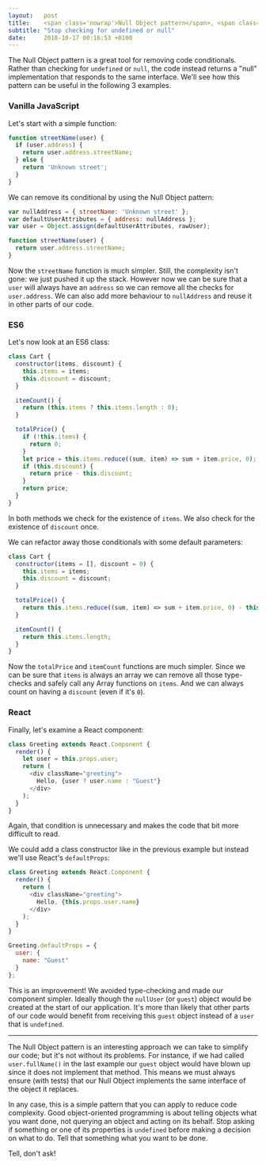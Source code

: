 ```yaml
---
layout:   post
title:    <span class='nowrap'>Null Object pattern</span>, <span class='nowrap'>ES6 default params</span> and <span class='nowrap'>React defaultProps</span>
subtitle: "Stop checking for undefined or null"
date:     2018-10-17 00:16:53 +0100
---
```

The Null Object pattern is a great tool for removing code conditionals. Rather than checking for `undefined` or `null`, the code instead returns a "null" implementation that responds to the same interface. We'll see how this pattern can be useful in the following 3 examples.

### Vanilla JavaScript

Let's start with a simple function:
```javascript
function streetName(user) {
  if (user.address) {
    return user.address.streetName;
  } else {
    return 'Unknown street';
  }
}
```
We can remove its conditional by using the Null Object pattern:
```javascript
var nullAddress = { streetName: 'Unknown street' };
var defaultUserAttributes = { address: nullAddress };
var user = Object.assign(defaultUserAttributes, rawUser);

function streetName(user) {
  return user.address.streetName;
}
```
Now the `streetName` function is much simpler. Still, the complexity isn't gone: we just pushed it up the stack. However now we can be sure that a `user` will always have an `address` so we can remove all the checks for `user.address`. We can also add more behaviour to `nullAddress` and reuse it in other parts of our code.

### ES6

Let's now look at an ES6 class:
```javascript
class Cart {
  constructor(items, discount) {
    this.items = items;
    this.discount = discount;
  }

  itemCount() {
    return (this.items ? this.items.length : 0);
  }

  totalPrice() {
    if (!this.items) {
      return 0;
    }
    let price = this.items.reduce((sum, item) => sum + item.price, 0);
    if (this.discount) {
      return price - this.discount;
    }
    return price;
  }
}
```
In both methods we check for the existence of `items`.
We also check for the existence of `discount` once.

We can refactor away those conditionals with some default parameters:
```javascript
class Cart {
  constructor(items = [], discount = 0) {
    this.items = items;
    this.discount = discount;
  }

  totalPrice() {
    return this.items.reduce((sum, item) => sum + item.price, 0) - this.discount;
  }

  itemCount() {
    return this.items.length;
  }
}
```
Now the `totalPrice` and `itemCount` functions are much simpler. Since we can be sure that `items` is always an array we can remove all those type-checks and safely call any Array functions on `items`. And we can always count on having a `discount` (even if it's `0`).

### React

Finally, let's examine a React component:
```javascript
class Greeting extends React.Component {
  render() {
    let user = this.props.user;
    return (
      <div className="greeting">
        Hello, {user ? user.name : "Guest"}
      </div>
    );
  }
}
```
Again, that condition is unnecessary and makes the code that bit more difficult to read.

We could add a class constructor like in the previous example but instead we'll use React's `defaultProps`:
```javascript
class Greeting extends React.Component {
  render() {
    return (
      <div className="greeting">
        Hello, {this.props.user.name}
      </div>
    );
  }
}

Greeting.defaultProps = {
  user: {
    name: "Guest"
  }
};
```
This is an improvement! We avoided type-checking and made our component simpler.
Ideally though the `nullUser` (or `guest`) object would be created at the start of our application.
It's more than likely that other parts of our code would benefit from receiving this `guest` object instead of a `user` that is `undefined`.

---

The Null Object pattern is an interesting approach we can take to simplify our code; but it's not without its problems. For instance, if we had called `user.fullName()` in the last example our `guest` object would have blown up since it does not implement that method. This means we must always ensure (with tests) that our Null Object implements the same interface of the object it replaces.

In any case, this is a simple pattern that you can apply to reduce code complexity. Good object-oriented programming is about telling objects what you want done, not querying an object and acting on its behalf. Stop asking if something or one of its properties is `undefined` before making a decision on what to do. Tell that something what you want to be done.

Tell, don't ask!
